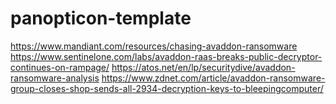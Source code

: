 # panopticon-template

https://www.mandiant.com/resources/chasing-avaddon-ransomware
https://www.sentinelone.com/labs/avaddon-raas-breaks-public-decryptor-continues-on-rampage/
https://atos.net/en/lp/securitydive/avaddon-ransomware-analysis
https://www.zdnet.com/article/avaddon-ransomware-group-closes-shop-sends-all-2934-decryption-keys-to-bleepingcomputer/
